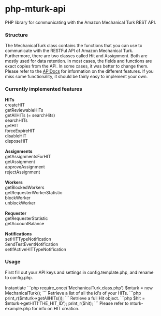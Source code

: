php-mturk-api
=============

PHP library for communicating with the Amazon Mechanical Turk REST API.

<h3>Structure</h3>
The MechanicalTurk class contains the functions that you can use to communicate with the RESTFul API of Amazon Mechanical Turk. Furthermore, there are two classes called Hit and Assignment. Both are mostly used for data retention. In most cases, the fields and functions are exact copies from the API. In some cases, it was better to change them. Please refer to the <a href='http://docs.aws.amazon.com/AWSMechTurk/latest/AWSMturkAPI/Welcome.html'>APIDocs</a> for information on the different features. If you miss some functionality, it should be fairly easy to implement your own. 

<h3>Currently implemented features</h3>
<b>HITs</b><br>
createHIT<br>
getReviewableHITs<br>
getAllHITs (= searchHits)<br>
searchHITs<br>
getHIT<br>
forceExpireHIT<br>
disableHIT<br>
disposeHIT<br>
<br>
<b>Assignments</b><br>
getAssignmentsForHIT<br>
getAssignment<br>
approveAssignment<br>
rejectAssignment<br>
<br>
<b>Workers</b><br>
getBlockedWorkers<br>
getRequesterWorkerStatistic<br>
blockWorker<br>
unblockWorker<br>
<br>
<b>Requester</b><br>
getRequesterStatistic<br>
getAccountBalance<br>
<br>
<b>Notifications</b><br>
setHITTypeNotification<br>
SendTestEventNotification<br>
setIfActiveHITTypeNotification<br>
<h3>Usage</h3>
First fill out your API keys and settings in config.template.php, and rename to config.php.<br>
<br>
Instantiate
```php
require_once('MechanicalTurk.class.php')
$mturk = new MechanicalTurk();
```
Retrieve a list of all the id's of your HITs.
```php
print_r($mturk->getAllHITs());
```
Retrieve a full Hit object.
```php
$hit = $mturk->getHIT('THE_HIT_ID');
print_r($hit);
```
Please refer to mturk-example.php for info on HIT creation.
